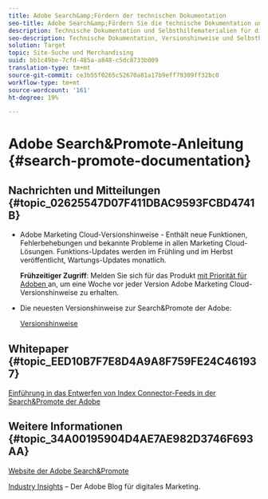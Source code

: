 ```yaml
---
title: Adobe Search&amp;Fördern der technischen Dokumentation
seo-title: Adobe Search&amp;Fördern Sie die technische Dokumentation und die Selbsthilfe
description: Technische Dokumentation und Selbsthilfematerialien für die Adobe Search&amp;Promote
seo-description: Technische Dokumentation, Versionshinweise und Selbsthilfe-Materialien für die Adobe Search&amp;Promote
solution: Target
topic: Site-Suche und Merchandising
uuid: bb1c49be-7cfd-485a-a848-c5dc8733b009
translation-type: tm+mt
source-git-commit: ce3b55f0265c52670a81a17b9eff79309ff32bc0
workflow-type: tm+mt
source-wordcount: '161'
ht-degree: 19%

---
```



# Adobe Search&amp;Promote-Anleitung {#search-promote-documentation}

<!-- ## [Option 1: Lorem Ipsum FAQ announcement](#lorem-ipsum) -->

## Nachrichten und Mitteilungen {#topic_02625547D07F411DBAC9593FCBD4741B}

<!-- * [Option 2: Lorem ipsum FAQ announcement](anchor) -->

* Adobe Marketing Cloud-Versionshinweise - Enthält neue Funktionen, Fehlerbehebungen und bekannte Probleme in allen Marketing Cloud-Lösungen. Funktions-Updates werden im Frühling und im Herbst veröffentlicht, Wartungs-Updates monatlich.

   **Frühzeitiger Zugriff**: Melden Sie sich für das Produkt  [mit Priorität für Adoben ](https://campaign.adobe.com/webApp/adbePriorityProductSubscribe) an, um eine Woche vor jeder Version Adobe Marketing Cloud-Versionshinweise zu erhalten.

* Die neuesten Versionshinweise zur Search&amp;Promote der Adobe:

   [Versionshinweise](/help/c-searchpromote-release-notes/c-rn-02-13-18-version-1811.md)

## Whitepaper {#topic_EED10B7F7E8D4A9A8F759FE24C461937}

[Einführung in das Entwerfen von Index Connector-Feeds in der Search&amp;Promote der Adobe](https://marketing.adobe.com/resources/help/en_US/snp/index_connector_feeds.pdf)

## Weitere Informationen {#topic_34A00195904D4AE7AE982D3746F693AA}

[Website der Adobe Search&amp;Promote](https://www.adobe.com/solutions/testing-targeting/search-driven-merchandising.html)

[Industry Insights](https://blogs.adobe.com/digitalmarketing/) – Der Adobe Blog für digitales Marketing.
